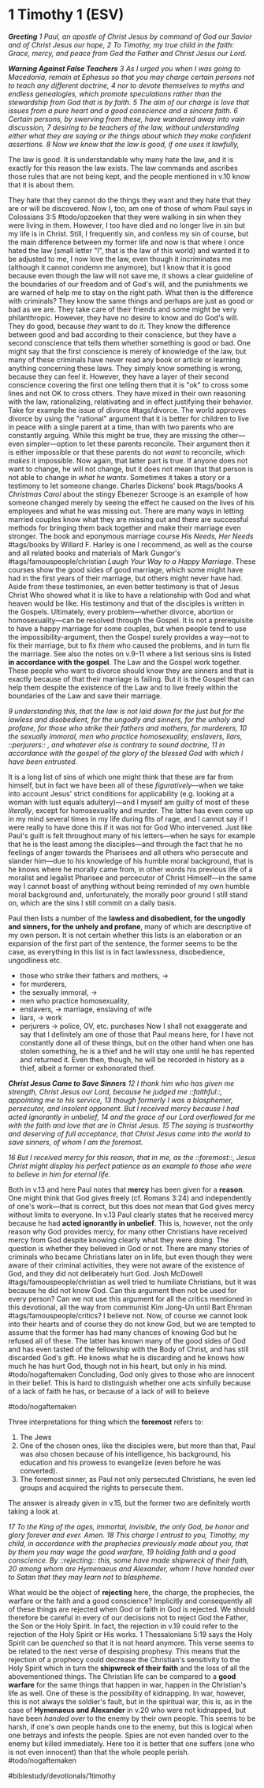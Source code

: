 # 1 Timothy 1 (ESV) 
***Greeting***
*1 Paul, an apostle of Christ Jesus by command of God our Savior and of Christ Jesus our hope,*
*2 To Timothy, my true child in the faith:*
*Grace, mercy, and peace from God the Father and Christ Jesus our Lord.*

***Warning Against False Teachers***
*3 As I urged you when I was going to Macedonia, remain at Ephesus so that you may charge certain persons not to teach any different doctrine, 4 nor to devote themselves to myths and endless genealogies, which promote speculations rather than the stewardship from God that is by faith. 5 The aim of our charge is love that issues from a pure heart and a good conscience and a sincere faith. 6 Certain persons, by swerving from these, have wandered away into vain discussion, 7 desiring to be teachers of the law, without understanding either what they are saying or the things about which they make confident assertions.*
*8 Now we know that the law is good, if one uses it lawfully,*

The law is good. It is understandable why many hate the law, and it is exactly for this reason the law exists. The law commands and ascribes those rules that are not being kept, and the people mentioned in v.10 know that it is about them.

They hate that they cannot do the things they want and they hate that they are or will be discovered.
Now I, too, am one of those of whom Paul says in Colossians 3:5 #todo/opzoeken that they were walking in sin when they were living in them. However, I too have died and no longer live in sin but my life is in Christ. Still, I frequently sin, and confess my sin of course, but the main difference between my former life and now is that where I once hated the law (small letter "l", that is the law of this world) and wanted it to be adjusted to me, I now love the law, even though it incriminates me (although it cannot condemn me anymore), but I know that it is good because even though the law will not save me, it shows a clear guideline of the boundaries of our freedom and of God's will, and the punishments we are warned of help me to stay on the right path.
What then is the difference with criminals? They know the same things and perhaps are just as good or bad as we are. They take care of their friends and some might be very philanthropic. However, they have no desire to know and do God's will. They do good, because *they* want to do it. They know the difference between good and bad according to their conscience, but they have a second conscience that tells them whether something is good or bad. One might say that the first conscience is merely of knowledge of the law, but many of these criminals have never read any book or article or learning anything concerning these laws. They simply know something is wrong, because they can feel it. However, they have a layer of their second conscience covering the first one telling them that it is "ok" to cross some lines and not OK to cross others. They have mixed in their own reasoning with the law, rationalizing, relativating and in effect justifying their behavior. 
Take for example the issue of divorce #tags/divorce. The world approves divorce by using the "rational" argument that it is better for children to live in peace with a single parent at a time, than with two parents who are constantly arguing. While this might be true, they are missing the other—even simpler—option to let these parents reconcile. Their argument then it is either impossible or that these parents do not *want* to reconcile, which *makes* it impossible. Now again, that latter part is true. If anyone does not want to change, he will not change, but it does not mean that that person is not able to change in *what he wants*. 
Sometimes it takes a story or a testimony to let someone change. Charles Dickens' book #tags/books *A Christmas Carol* about the stingy Ebenezer Scrooge is an example of how someone changed merely by seeing the effect he caused on the lives of his employees and what he was missing out. 
There are many ways in letting married couples know what they are missing out and there are successful methods for bringing them back together and make their marriage even stronger. The book and eponymous marriage course *His Needs, Her Needs* #tags/books by Willard F. Harley is one I recommend, as well as the course and all related books and materials of Mark Gungor's #tags/famouspeople/christian *Laugh Your Way to a Happy Marriage*. These courses show the good sides of good marriage, which some might have had in the first years of their marriage, but others might never have had.
Aside from these testimonies, an even better testimony is that of Jesus Christ Who showed what it is like to have a relationship with God and what heaven would be like. His testimony and that of the disciples is written in the Gospels. Ultimately, every problem—whether divorce, abortion or homosexuality—can be resolved through the Gospel. It is not a prerequisite to have a happy marriage for some couples, but when people tend to use the impossibility-argument, then the Gospel surely provides a way—not to fix their marriage, but to fix *them* who caused the problems, and in turn fix the marriage. 
See also the notes on v.9-11 where a list serious sins is listed **in accordance with the gospel**. The Law and the Gospel work together. These people who want to divorce should know they are sinners and that is exactly because of that their marriage is failing. But it is the Gospel that can help them despite the existence of the Law and to live freely within the boundaries of the Law and save their marriage. 

*9 understanding this, that the law is not laid down for the just but for the lawless and disobedient, for the ungodly and sinners, for the unholy and profane, for those who strike their fathers and mothers, for murderers, 10 the sexually immoral, men who practice homosexuality, enslavers, liars, ::perjurers:: , and whatever else is contrary to sound doctrine, 11 in accordance with the gospel of the glory of the blessed God with which I have been entrusted.*

It is a long list of sins of which one might think that these are far from himself, but in fact we have been all of these *figuratively*—when we take into account Jesus' strict conditions for applicability (e.g. looking at a woman with lust equals adultery)—and I myself am guilty of most of these *literally*, except for homosexuality and murder. The latter has even come up in my mind several times in my life during fits of rage, and I cannot say if I were really to have done this if it was not for God Who intervened. 
Just like Paul's guilt is felt throughout many of his letters—when he says for example that he is the least among the disciples—and through the fact that he no feelings of anger towards the Pharisees and all others who persecute and slander him—due to his knowledge of his humble moral background, that is he knows where he morally came from, in other words his previous life of a moralist and legalist Pharisee and percecutor of Christ Himself—in the same way I cannot boast of anything without being reminded of my own humble moral background and, unfortunately, the morally poor ground I still stand on, which are the sins I still commit on a daily basis.   

Paul then lists a number of the **lawless and disobedient, for the ungodly and sinners, for the unholy and profane**, many of which are descriptive of my own person. It is not certain whether  this lists is an elaboration or an expansion of the first part of the sentence, the former seems to be the case, as everything in this list is in fact lawlessness, disobedience, ungodliness etc. 

* those who strike their fathers and mothers, -> 
* for murderers, 
* the sexually immoral, -> 
* men who practice homosexuality, 
* enslavers, -> marriage, enslaving of wife
* liars, -> work
* perjurers -> police, OV, etc. purchases
Now I shall not exaggerate and say that I definitely am one of those that Paul means here, for I have not constantly done all of these things, but on the other hand when one has stolen something, he is a thief and he will stay one until he has repented and returned it. Even then, though, he will be recorded in history as a thief, albeit a former or exhonorated thief. 

***Christ Jesus Came to Save Sinners***
*12 I thank him who has given me strength, Christ Jesus our Lord, because he judged me ::faithful::, appointing me to his service, 13 though formerly I was a blasphemer, persecutor, and insolent opponent. But I received mercy because I had acted ignorantly in unbelief, 14 and the grace of our Lord overflowed for me with the faith and love that are in Christ Jesus. 15 The saying is trustworthy and deserving of full acceptance, that Christ Jesus came into the world to save sinners, of whom I am the foremost.*



*16 But I received mercy for this reason, that in me, as the ::foremost::, Jesus Christ might display his perfect patience as an example to those who were to believe in him for eternal life.*

Both in v.13 and here Paul notes that **mercy** has been given for a **reason**. One might think that God gives freely (cf. Romans 3:24) and independently of one's work—that is correct, but this does not mean that God gives mercy without limits to everyone. In v.13 Paul clearly states that he received mercy because he had **acted ignorantly in unbelief**. This is, however, not the only reason why God provides mercy, for many other Christians have received mercy from God despite knowing clearly what they were doing. The question is whether they believed in God or not. There are many stories of criminals who became Christians later on in life, but even though they were aware of their criminal activities, they were not aware of the existence of God, and they did not deliberately hurt God. Josh McDowell #tags/famouspeople/christian as well tried to humiliate Christians, but it was because he did not know God. 
Can this argument then not be used for every person? Can we not use this argument for all the critics mentioned in this devotional, all the way from communist Kim Jong-Un until Bart Ehrman #tags/famouspeople/critics? I believe not. Now, of course we cannot look into their hearts and of course they do not know God, but we are tempted to assume that the former has had many chances of knowing God but he refused all of these. The latter has known many of the good sides of God and has even tasted of the fellowship with the Body of Christ, and has still discarded God's gift. He knows what he is discarding and he knows how much he has hurt God, though not in his heart, but only in his mind. #todo/nogaftemaken 
Concluding, God only gives to those who are innocent in their belief. This is hard to distinguish whether one acts sinfully because of a lack of faith he has, or because of a lack of will to believe


#todo/nogaftemaken 

Three interpretations for thing which the **foremost** refers to: 
1. The Jews
2. One of the chosen ones, like the disciples were, but more than that, Paul was also chosen because  of his intelligence, his background, his education and his prowess to evangelize (even before he was converted).
3. The foremost sinner, as Paul not only persecuted Christians, he even led groups and acquired the rights to persecute them.

The answer is already given in v.15, but the former two are definitely worth taking a look at.  

*17 To the King of the ages, immortal, invisible, the only God, be honor and glory forever and ever. Amen.*
*18 This charge I entrust to you, Timothy, my child, in accordance with the prophecies previously made about you, that by them you may wage the good warfare, 19 holding faith and a good conscience. By ::rejecting:: this, some have made shipwreck of their faith, 20 among whom are Hymenaeus and Alexander, whom I have handed over to Satan that they may learn not to blaspheme.*

What would be the object of **rejecting** here, the charge, the prophecies, the warfare or the faith and a good conscience? Implicitly and consequently all of these things are rejected when God or faith in God is rejected. We should therefore be careful in every of our decisions not to reject God the Father, the Son or the Holy Spirit. In fact, the rejection in v.19 could refer to the rejection of the Holy Spirit or His works. 1 Thessalonians 5:19 says the Holy Spirit can be *quenched* so that it is not heard anymore. This verse seems to be related to the next verse of despising prophesy. This means that the rejection of a prophecy could decrease the Christian's sensitivity to the Holy Spirit which in turn the **shipwreck of their faith** and the loss of all the abovementioned things. 
The Christian life can be compared to a **good warfare** for the same things that happen in war, happen in the Christian's life as well.  One of these is the possibility of kidnapping. In war, however, this is not always the soldier's fault, but in the spiritual war, this is, as in the case of **Hymenaeus and Alexander** in v.20 who were not kidnapped, but have been *handed over* to the enemy by their own people. 
This seems to be harsh, if one's own people hands one to the enemy, but this is logical when one betrays and infests the people. Spies are not even handed over to the enemy but killed immediately. Here too it is better that one suffers (one who is not even innocent) than that the whole people perish. #todo/nogaftemaken 



#biblestudy/devotionals/1timothy